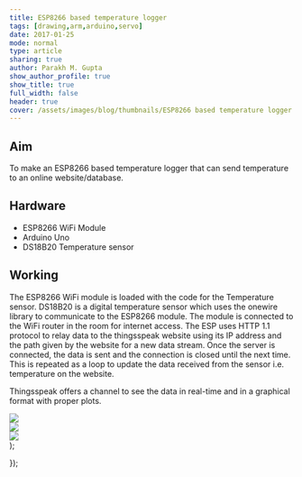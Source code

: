 ```yaml
---
title: ESP8266 based temperature logger
tags: [drawing,arm,arduino,servo]
date: 2017-01-25
mode: normal
type: article
sharing: true
author: Parakh M. Gupta
show_author_profile: true
show_title: true
full_width: false
header: true
cover: /assets/images/blog/thumbnails/ESP8266 based temperature logger.png
---
```

## Aim
To make an ESP8266 based temperature logger that can send temperature to an online website/database.
<!--more-->
## Hardware
- ESP8266 WiFi Module
- Arduino Uno
- DS18B20 Temperature sensor

## Working 
The ESP8266 WiFi module is loaded with the code for the Temperature sensor. DS18B20 is a digital temperature sensor which uses the onewire library to communicate to the ESP8266 module. The module is connected to the WiFi router in the room for internet access. The ESP uses HTTP 1.1 protocol to relay data to the thingsspeak website using its IP address and the path given by the website for a new data stream. Once the server is connected, the data is sent and the connection is closed until the next time. This is repeated as a loop to update the data received from the sensor i.e. temperature on the website.

Thingsspeak offers a channel to see the data in real-time and in a graphical format with proper plots.

<div class="swiper swiper-demo">
  <div class="swiper__wrapper">
    <div class="swiper__slide"><img class="image image" src="{{site.baseurl}}/assets/images/blog/ESP8266-temp-sensor/1.png"/></div>
    <div class="swiper__slide"><img class="image image" src="{{site.baseurl}}/assets/images/blog/ESP8266-temp-sensor/2.png"/></div>
    <div class="swiper__slide"><img class="image image" src="{{site.baseurl}}/assets/images/blog/thumbnails/ESP8266 based temperature logger.png"/></div>
  </div>
  <div class="swiper__button swiper__button--prev fas fa-chevron-left"></div>
  <div class="swiper__button swiper__button--next fas fa-chevron-right"></div>
</div>

<style>
.swiper-demo {
  height: auto;
}
</style>
<script>
{%- include scripts/lib/swiper.js -%}
var SOURCES = window.TEXT_VARIABLES.sources;
window.Lazyload.js(SOURCES.jquery, function() {
  $('.swiper-demo').swiper();
});
</script>);
});
</script>